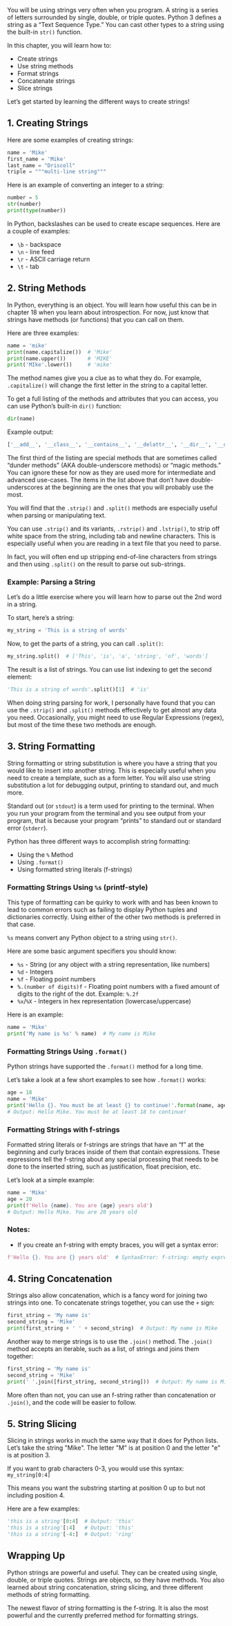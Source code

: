 You will be using strings very often when you program. A string is a series of letters surrounded by single, double, or triple quotes. Python 3 defines a string as a “Text Sequence Type.” You can cast other types to a string using the built-in `str()` function.

In this chapter, you will learn how to:

- Create strings
- Use string methods
- Format strings
- Concatenate strings
- Slice strings

Let’s get started by learning the different ways to create strings!

## 1. Creating Strings

Here are some examples of creating strings:

```python
name = 'Mike'
first_name = 'Mike'
last_name = "Driscoll"
triple = """multi-line string"""
```

Here is an example of converting an integer to a string:

```python
number = 5
str(number)
print(type(number))
```

In Python, backslashes can be used to create escape sequences. Here are a couple of examples:

- `\b` - backspace
- `\n` - line feed
- `\r` - ASCII carriage return
- `\t` - tab

## 2. String Methods

In Python, everything is an object. You will learn how useful this can be in chapter 18 when you learn about introspection. For now, just know that strings have methods (or functions) that you can call on them.

Here are three examples:

```python
name = 'mike'
print(name.capitalize())  # 'Mike'
print(name.upper())       # 'MIKE'
print('MIke'.lower())     # 'mike'
```

The method names give you a clue as to what they do. For example, `.capitalize()` will change the first letter in the string to a capital letter.

To get a full listing of the methods and attributes that you can access, you can use Python’s built-in `dir()` function:

```python
dir(name)
```

Example output:

```python
['__add__', '__class__', '__contains__', '__delattr__', '__dir__', '__doc__', ... , 'capitalize', 'casefold', 'center', ... , 'zfill']
```

The first third of the listing are special methods that are sometimes called “dunder methods” (AKA double-underscore methods) or “magic methods.” You can ignore these for now as they are used more for intermediate and advanced use-cases. The items in the list above that don’t have double-underscores at the beginning are the ones that you will probably use the most.

You will find that the `.strip()` and `.split()` methods are especially useful when parsing or manipulating text.

You can use `.strip()` and its variants, `.rstrip()` and `.lstrip()`, to strip off white space from the string, including tab and newline characters. This is especially useful when you are reading in a text file that you need to parse.

In fact, you will often end up stripping end-of-line characters from strings and then using `.split()` on the result to parse out sub-strings.

### Example: Parsing a String

Let’s do a little exercise where you will learn how to parse out the 2nd word in a string.

To start, here’s a string:

```python
my_string = 'This is a string of words'
```

Now, to get the parts of a string, you can call `.split()`:

```python
my_string.split()  # ['This', 'is', 'a', 'string', 'of', 'words']
```

The result is a list of strings. You can use list indexing to get the second element:

```python
'This is a string of words'.split()[1]  # 'is'
```

When doing string parsing for work, I personally have found that you can use the `.strip()` and `.split()` methods effectively to get almost any data you need. Occasionally, you might need to use Regular Expressions (regex), but most of the time these two methods are enough.

## 3. String Formatting

String formatting or string substitution is where you have a string that you would like to insert into another string. This is especially useful when you need to create a template, such as a form letter. You will also use string substitution a lot for debugging output, printing to standard out, and much more.

Standard out (or `stdout`) is a term used for printing to the terminal. When you run your program from the terminal and you see output from your program, that is because your program “prints” to standard out or standard error (`stderr`).

Python has three different ways to accomplish string formatting:

- Using the `%` Method
- Using `.format()`
- Using formatted string literals (f-strings)

### Formatting Strings Using `%s` (printf-style)

This type of formatting can be quirky to work with and has been known to lead to common errors such as failing to display Python tuples and dictionaries correctly. Using either of the other two methods is preferred in that case.

`%s` means convert any Python object to a string using `str()`.

Here are some basic argument specifiers you should know:

- `%s` - String (or any object with a string representation, like numbers)
- `%d` - Integers
- `%f` - Floating point numbers
- `%.(number of digits)f` - Floating point numbers with a fixed amount of digits to the right of the dot. Example: `%.2f`
- `%x`/`%X` - Integers in hex representation (lowercase/uppercase)

Here is an example:

```python
name = 'Mike'
print('My name is %s' % name)  # My name is Mike
```

### Formatting Strings Using `.format()`

Python strings have supported the `.format()` method for a long time.

Let’s take a look at a few short examples to see how `.format()` works:

```python
age = 18
name = 'Mike'
print('Hello {}. You must be at least {} to continue!'.format(name, age))
# Output: Hello Mike. You must be at least 18 to continue!
```

### Formatting Strings with f-strings

Formatted string literals or f-strings are strings that have an “f” at the beginning and curly braces inside of them that contain expressions. These expressions tell the f-string about any special processing that needs to be done to the inserted string, such as justification, float precision, etc.

Let’s look at a simple example:

```python
name = 'Mike'
age = 20
print(f'Hello {name}. You are {age} years old')  
# Output: Hello Mike. You are 20 years old
```

### Notes:
- If you create an f-string with empty braces, you will get a syntax error:

```python
f'Hello {}. You are {} years old'  # SyntaxError: f-string: empty expression not allowed
```

## 4. String Concatenation

Strings also allow concatenation, which is a fancy word for joining two strings into one. To concatenate strings together, you can use the `+` sign:

```python
first_string = 'My name is'
second_string = 'Mike'
print(first_string + ' ' + second_string)  # Output: My name is Mike
```

Another way to merge strings is to use the `.join()` method. The `.join()` method accepts an iterable, such as a list, of strings and joins them together:

```python
first_string = 'My name is'
second_string = 'Mike'
print(' '.join([first_string, second_string]))  # Output: My name is Mike
```

More often than not, you can use an f-string rather than concatenation or `.join()`, and the code will be easier to follow.

## 5. String Slicing

Slicing in strings works in much the same way that it does for Python lists. Let’s take the string "Mike". The letter "M" is at position 0 and the letter "e" is at position 3.

If you want to grab characters 0-3, you would use this syntax: `my_string[0:4]`

This means you want the substring starting at position 0 up to but not including position 4.

Here are a few examples:

```python
'this is a string'[0:4]  # Output: 'this'
'this is a string'[:4]   # Output: 'this'
'this is a string'[-4:]  # Output: 'ring'
```

## Wrapping Up

Python strings are powerful and useful. They can be created using single, double, or triple quotes. Strings are objects, so they have methods. You also learned about string concatenation, string slicing, and three different methods of string formatting.

The newest flavor of string formatting is the f-string. It is also the most powerful and the currently preferred method for formatting strings.
```

